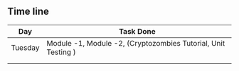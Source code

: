 ## Time line

| Day   | Task Done  |
|---|---|
| Tuesday  | Module -1, Module -2, (Cryptozombies Tutorial, Unit Testing ) |
|   |   |
|   |   |